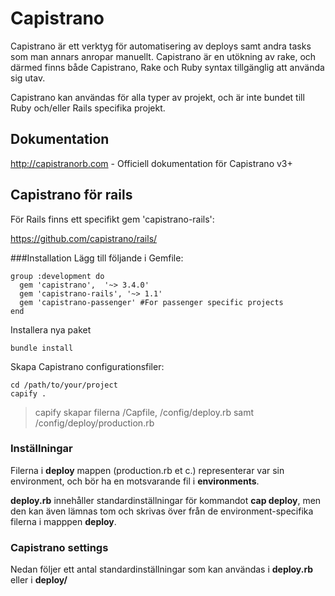 # Capistrano
Capistrano är ett verktyg för automatisering av deploys samt andra tasks som man annars anropar manuellt. Capistrano är en utökning av rake, och därmed finns både Capistrano, Rake och Ruby syntax tillgänglig att använda sig utav.

Capistrano kan användas för alla typer av projekt, och är inte bundet till Ruby och/eller Rails specifika projekt.

## Dokumentation
http://capistranorb.com - Officiell dokumentation för Capistrano v3+
## Capistrano för rails
För Rails finns ett specifikt gem 'capistrano-rails':

https://github.com/capistrano/rails/

###Installation
Lägg till följande i Gemfile:
```
group :development do
  gem 'capistrano',  '~> 3.4.0'
  gem 'capistrano-rails', '~> 1.1'
  gem 'capistrano-passenger' #For passenger specific projects
end
```

Installera nya paket
```
bundle install
```

Skapa Capistrano configurationsfiler:
```
cd /path/to/your/project
capify .
```
>capify skapar filerna /Capfile, /config/deploy.rb samt /config/deploy/production.rb

### Inställningar
Filerna i **deploy** mappen (production.rb et c.) representerar var sin environment, och bör ha en motsvarande fil i **environments**.

**deploy.rb** innehåller standardinställningar för kommandot **cap deploy**, men den kan även lämnas tom och skrivas över från de environment-specifika filerna i mapppen **deploy**.

### Capistrano settings
Nedan följer ett antal standardinställningar som kan användas i **deploy.rb** eller i **deploy/**